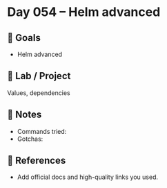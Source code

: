 # Day 054 – Helm advanced

## 🎯 Goals
- Helm advanced

## 🔧 Lab / Project
Values, dependencies

## 📝 Notes
- Commands tried:
- Gotchas:

## 🔎 References
- Add official docs and high-quality links you used.
